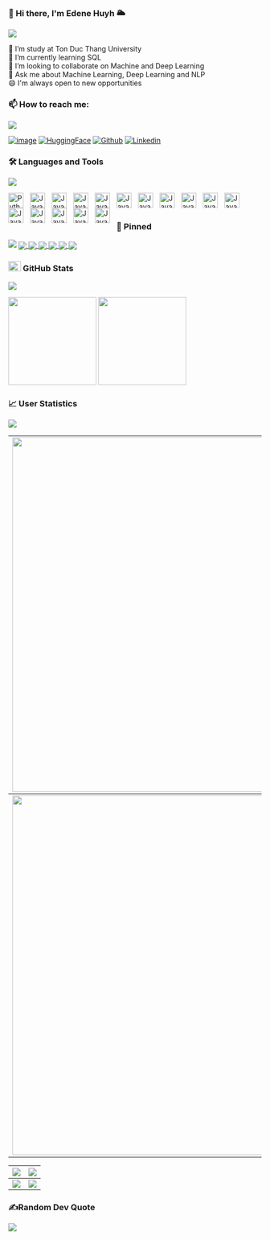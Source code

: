 ### 👋 Hi there, I'm Edene Huyh 🌥️

<img src="https://user-images.githubusercontent.com/73097560/115834477-dbab4500-a447-11eb-908a-139a6edaec5c.gif">

🔭 I’m study at Ton Duc Thang University <br>
🌱 I’m currently learning SQL <br>
👯 I’m looking to collaborate on Machine and Deep Learning <br>
💬 Ask me about Machine Learning, Deep Learning and NLP <br>
😄 I'm always open to new opportunities

### 📫 How to reach me: 
<img src="https://user-images.githubusercontent.com/73097560/115834477-dbab4500-a447-11eb-908a-139a6edaec5c.gif">

[![image](https://img.shields.io/badge/Gmail-D14836?style=for-the-badge&logo=gmail&logoColor=white)](mailto:chanhhuynh.work@gmail.com)
[![HuggingFace](https://img.shields.io/badge/HuggingFace-FFC300?style=for-the-badge&logo=huggingface&logoColor=white)](https://huggingface.co/edenhuyh)
[![Github](https://img.shields.io/badge/GitHub-100000?style=for-the-badge&logo=github&logoColor=white)](https://github.com/edenehuyh/)
[![Linkedin](https://img.shields.io/badge/LinkedIn-0077B5?style=for-the-badge&logo=linkedin&logoColor=white)](https://www.linkedin.com/in/chanhhuynh/)

### 🛠 Languages and Tools
<img src="https://user-images.githubusercontent.com/73097560/115834477-dbab4500-a447-11eb-908a-139a6edaec5c.gif">

<img align="left" alt="Python" width="30px" style="padding-right:10px;"   
  src="https://cdn.jsdelivr.net/gh/devicons/devicon/icons/python/python-original.svg">
<img align="left" alt="Java" width="30px" style="padding-right:10px;"   
  src="https://cdn.jsdelivr.net/gh/devicons/devicon/icons/java/java-original.svg">
<img align="left" alt="Java" width="30px" style="padding-right:10px;"   
  src="https://cdn.jsdelivr.net/gh/devicons/devicon/icons/cplusplus/cplusplus-original.svg">
<img align="left" alt="Java" width="30px" style="padding-right:10px;"   
  src="https://cdn.jsdelivr.net/gh/devicons/devicon/icons/tensorflow/tensorflow-original.svg">
<img align="left" alt="Java" width="30px" style="padding-right:10px;"   
  src="https://cdn.jsdelivr.net/gh/devicons/devicon/icons/pytorch/pytorch-original.svg">
<img align="left" alt="Java" width="30px" style="padding-right:10px;"   
  src="https://cdn.jsdelivr.net/gh/devicons/devicon/icons/numpy/numpy-original.svg">
<img align="left" alt="Java" width="30px" style="padding-right:10px;"   
  src="https://cdn.jsdelivr.net/gh/devicons/devicon/icons/pandas/pandas-original.svg">
<img align="left" alt="Java" width="30px" style="padding-right:10px;"   
  src="https://cdn.jsdelivr.net/gh/devicons/devicon/icons/anaconda/anaconda-original.svg">
<img align="left" alt="Java" width="30px" style="padding-right:10px;"   
  src="https://cdn.jsdelivr.net/gh/devicons/devicon/icons/git/git-original.svg">
<img align="left" alt="Java" width="30px" style="padding-right:10px;"   
  src="https://cdn.jsdelivr.net/gh/devicons/devicon/icons/docker/docker-original.svg">
<img align="left" alt="Java" width="30px" style="padding-right:10px;"   
  src="https://cdn.jsdelivr.net/gh/devicons/devicon/icons/mysql/mysql-original.svg">
<img align="left" alt="Java" width="30px" style="padding-right:10px;"   
  src="https://cdn.jsdelivr.net/gh/devicons/devicon/icons/postgresql/postgresql-original.svg">
<img align="left" alt="Java" width="30px" style="padding-right:10px;"   
  src="https://cdn.jsdelivr.net/gh/devicons/devicon/icons/googlecloud/googlecloud-original.svg">
<img align="left" alt="Java" width="30px" style="padding-right:10px;"   
  src="https://cdn.jsdelivr.net/gh/devicons/devicon/icons/firebase/firebase-plain.svg">
<img align="left" alt="Java" width="30px" style="padding-right:10px;"   
  src="https://cdn.jsdelivr.net/gh/devicons/devicon/icons/vscode/vscode-original.svg">
<img align="left" alt="Java" width="30px" style="padding-right:10px;"   
  src="https://cdn.jsdelivr.net/gh/devicons/devicon/icons/jupyter/jupyter-original.svg">

<br>
<br>

### 📌 Pinned
<img src="https://user-images.githubusercontent.com/73097560/115834477-dbab4500-a447-11eb-908a-139a6edaec5c.gif">

<a href="https://github.com/edenehuyh/Flowers-Classification/">
  <img align="center" src="https://github-readme-stats.vercel.app/api/pin/?username=edenehuyh&repo=Flowers-Classification&theme=dracula" />
</a>    
<a href="https://github.com/edenehuyh/predict-the-number-of-positive-cases-with-covid-19.git">
  <!-- Change the `github-readme-stats.anuraghazra1.vercel.app` to `github-readme-stats.vercel.app`  -->
  <img align="center" src="https://github-readme-stats.anuraghazra1.vercel.app/api/pin/?username=edenehuyh&repo=predict-the-number-of-positive-cases-with-covid-19&theme=onedark" />
</a>
<a href="https://github.com/edenehuyh/research-cnn-and-resnet.git">
  <!-- Change the `github-readme-stats.anuraghazra1.vercel.app` to `github-readme-stats.vercel.app`  -->
  <img align="center" src="https://github-readme-stats.anuraghazra1.vercel.app/api/pin/?username=edenehuyh&repo=research-cnn-and-resnet&theme=cobalt" />
</a>    
<a href="https://github.com/edenehuyh/Image-Captioning.git">
  <!-- Change the `github-readme-stats.anuraghazra1.vercel.app` to `github-readme-stats.vercel.app`  -->
  <img align="center" src="https://github-readme-stats.anuraghazra1.vercel.app/api/pin/?username=edenehuyh&repo=Image-Captioning&theme=synthwave" />
</a>
<a href="https://github.com/edenehuyh/RostaMusic.git">
  <!-- Change the `github-readme-stats.anuraghazra1.vercel.app` to `github-readme-stats.vercel.app`  -->
  <img align="center" src="https://github-readme-stats.anuraghazra1.vercel.app/api/pin/?username=edenehuyh&repo=RostaMusic&theme=radical" />
</a>    
<a href="https://github.com/edenehuyh/WebSitePharmacy-CN.NET.git">
  <!-- Change the `github-readme-stats.anuraghazra1.vercel.app` to `github-readme-stats.vercel.app`  -->
  <img align="center" src="https://github-readme-stats.anuraghazra1.vercel.app/api/pin/?username=edenehuyh&repo=WebSitePharmacy-CN.NET&theme=merko" />
</a>

### <img src="https://media.giphy.com/media/cj87CxfRtrUifF3Ryk/giphy.gif" width="25px" height="20px"> GitHub Stats
<img src="https://user-images.githubusercontent.com/73097560/115834477-dbab4500-a447-11eb-908a-139a6edaec5c.gif">

[<img src="https://github-readme-stats.vercel.app/api?username=edenehuyh&show_icons=true&count_private=true&bg_color=30,e96443,904e95&title_color=fff&text_color=fff&include_all_commits=true" height="175">](https://github-readme-stats.vercel.app/api?username=edenehuyh)
[<img src="https://github-readme-stats.vercel.app/api/top-langs/?username=edenehuyh&layout=compact&bg_color=30,e96443,904e95&title_color=fff&text_color=fff" height="175">](https://github-readme-stats.vercel.app/api/top-langs/?username=edenehuyh)

### 📈 User Statistics
<img src="https://user-images.githubusercontent.com/73097560/115834477-dbab4500-a447-11eb-908a-139a6edaec5c.gif">

<table>
  <tbody>
    <tr>
      <td>
        <a href="https://github-readme-streak-stats.herokuapp.com/?user=edenehuyh">
          <img width="705" src="https://github-readme-streak-stats.herokuapp.com/?user=edenehuyh&bg_color=30,e96443,904e95&title_color=fff&text_color=fff&theme=radical&hide_border=true">
        </a>
      </td>
    </tr>
  </tbody>
  <tbody>
    <tr>
      <td>
        <a href="https://github-profile-summary-cards.vercel.app/api/cards/profile-details?username=edenehuyh">
          <img width="715" src="https://github-profile-summary-cards.vercel.app/api/cards/profile-details?username=edenehuyh&theme=dracula"/>
        </a>
      </td>
    </tr>
  </tbody>
</table>

<table>
  <tbody>
    <tr>
      <th>
        <a href="https://github-profile-summary-cards.vercel.app/api/cards/repos-per-language?username=edenehuyh">
          <img src="https://github-profile-summary-cards.vercel.app/api/cards/repos-per-language?username=edenehuyh&theme=dracula"/>
        </a>
      </th>
      <th>
        <a href="https://github-profile-summary-cards.vercel.app/api/cards/most-commit-language?username=edenehuyh&">
          <img src="https://github-profile-summary-cards.vercel.app/api/cards/most-commit-language?username=edenehuyh&theme=dracula"/>
        </a>
      </th>
    </tr>
  </tbody>
  <tbody>
    <tr>
      <td>
        <a href="https://github-profile-summary-cards.vercel.app/api/cards/stats?username=edenehuyh">
          <img src="https://github-profile-summary-cards.vercel.app/api/cards/stats?username=edenehuyh&theme=dracula"/>
        </a>
      </td>
      <td>
        <a href="https://github-profile-summary-cards.vercel.app/api/cards/productive-time?username=edenehuyh">
          <img src="https://github-profile-summary-cards.vercel.app/api/cards/productive-time?username=edenehuyh&theme=dracula"/>
        </a>
      </td>
    </tr>
  </tbody>
</table>

### ✍️Random Dev Quote
![](https://quotes-github-readme.vercel.app/api?type=horizontal&theme=radical)
